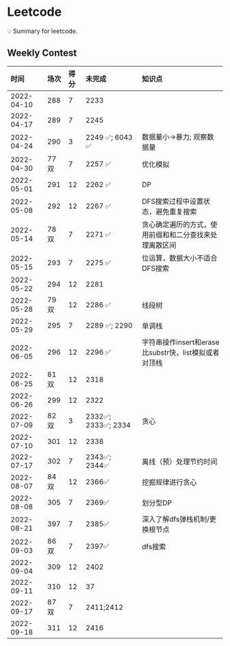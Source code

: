 # Leetcode
💡 Summary for leetcode.

## Weekly Contest

| 时间       | 场次  | 得分 | 未完成          | 知识点                                        |
| :--------  | :--  | :-- | :------------- | :------------------------------------------- |
| 2022-04-10 | 288  | 7   | 2233           |       |
| 2022-04-17 | 289  | 7   | 2245           |       |
| 2022-04-24 | 290  | 3   | 2249 ✅; 6043 ✅| 数据量小->暴力; 观察数据量 |
| 2022-04-30 | 77双 | 7   | 2257 ✅         |优化模拟|
| 2022-05-01 | 291  | 12  | 2262 ✅         | DP |
| 2022-05-08 | 292  | 12  | 2267 ✅         | DFS搜索过程中设置状态，避免重复搜索 |
| 2022-05-14 | 78双 | 7   | 2271 ✅         | 贪心确定遍历的方式，使用前缀和和二分查找来处理离散区间 |
| 2022-05-15 | 293  | 7   | 2275 ✅         | 位运算，数据大小不适合DFS搜索 |
| 2022-05-22 | 294  | 12  | 2281           | |
| 2022-05-28 | 79双 | 12  | 2286 ✅         | 线段树  |
| 2022-05-29 | 295  | 7   | 2289 ✅; 2290   | 单调栈 |
| 2022-06-05 | 296  | 12  | 2296 ✅         | 字符串操作insert和erase比substr快，list模拟或者对顶栈 |
| 2022-06-25 | 81双 | 12  | 2318            |  |
| 2022-06-26 | 299  | 12  | 2322            | |
| 2022-07-09 | 82双 | 3   | 2332✅; 2333✅; 2334| 贪心 |
| 2022-07-10 | 301  | 12  | 2338            | |
| 2022-07-17 | 302  | 7   | 2343✅; 2344✅   | 离线（预）处理节约时间 |
| 2022-08-07 | 84双 | 12  | 2366✅           | 挖掘规律进行贪心 |
| 2022-08-08 | 305  | 7   | 2369✅           | 划分型DP |
| 2022-08-21 | 397  | 7   | 2385✅           | 深入了解dfs弹栈机制/更换根节点         |
| 2022-09-03 | 86双 | 7   | 2397✅            | dfs搜索|
| 2022-09-04 | 309  | 12  | 2402            | |
| 2022-09-11 | 310  | 12  | 37              | |
| 2022-09-17 | 87双 | 7   | 2411;2412       | |
| 2022-09-18 | 311  | 12  | 2416            | |
 











